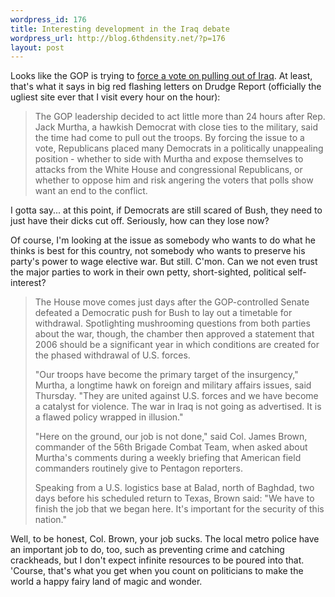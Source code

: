 ```yaml
--- 
wordpress_id: 176
title: Interesting development in the Iraq debate
wordpress_url: http://blog.6thdensity.net/?p=176
layout: post
---
```

<p>Looks like the GOP is trying to <a href="http://apnews.myway.com/article/20051118/D8DV3NHG7.html">force a vote on pulling out of Iraq</a>.  At least, that's what it says in big red flashing letters on Drudge Report (officially the ugliest site ever that I visit every hour on the hour):<blockquote><p>The GOP leadership decided to act little more than 24 hours after Rep. Jack Murtha, a hawkish Democrat with close ties to the military, said the time had come to pull out the troops. By forcing the issue to a vote, Republicans placed many Democrats in a politically unappealing position - whether to side with Murtha and expose themselves to attacks from the White House and congressional Republicans, or whether to oppose him and risk angering the voters that polls show want an end to the conflict.</p></blockquote>I gotta say... at this point, if Democrats are still scared of Bush, they need to just have their dicks cut off.  Seriously, how can they lose now?</p><p>Of course, I'm looking at the issue as somebody who wants to do what he thinks is best for this country, not somebody who wants to preserve his party's power to wage elective war.  But still.  C'mon.  Can we not even trust the major parties to work in their own petty, short-sighted, political self-interest?</p><p><blockquote><p>The House move comes just days after the GOP-controlled Senate defeated a Democratic push for Bush to lay out a timetable for withdrawal. Spotlighting mushrooming questions from both parties about the war, though, the chamber then approved a statement that 2006 should be a significant year in which conditions are created for the phased withdrawal of U.S. forces.</p><p>"Our troops have become the primary target of the insurgency," Murtha, a longtime hawk on foreign and military affairs issues, said Thursday. "They are united against U.S. forces and we have become a catalyst for violence. The war in Iraq is not going as advertised. It is a flawed policy wrapped in illusion."</p><p>"Here on the ground, our job is not done," said Col. James Brown, commander of the 56th Brigade Combat Team, when asked about Murtha's comments during a weekly briefing that American field commanders routinely give to Pentagon reporters.</p><p>Speaking from a U.S. logistics base at Balad, north of Baghdad, two days before his scheduled return to Texas, Brown said: "We have to finish the job that we began here. It's important for the security of this nation."</p></blockquote>Well, to be honest, Col. Brown, your job sucks.  The local metro police have an important job to do, too, such as preventing crime and catching crackheads, but I don't expect infinite resources to be poured into that.  'Course, that's what you get when you count on politicians to make the world a happy fairy land of magic and wonder.</p>
